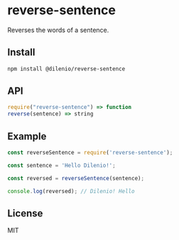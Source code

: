 # reverse-sentence

Reverses the words of a sentence.

## Install

```sh
npm install @dilenio/reverse-sentence
```

## API

```js
require("reverse-sentence") => function
reverse(sentence) => string
```

## Example

```js
const reverseSentence = require('reverse-sentence');

const sentence = 'Hello Dilenio!';

const reversed = reverseSentence(sentence);

console.log(reversed); // Dilenio! Hello
```

## License

MIT
